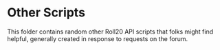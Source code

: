 # Other Scripts
This folder contains random other Roll20 API scripts that folks might find helpful, generally created in response to requests on the forum.
